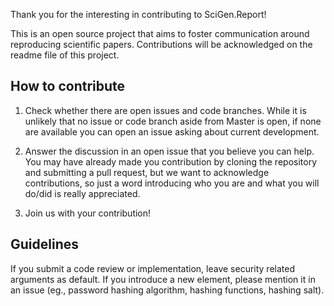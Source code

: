 Thank you for the interesting in contributing to SciGen.Report!

This is an open source project that aims to foster communication around reproducing scientific papers. Contributions will be acknowledged on the readme file of this project.

## How to contribute

1. Check whether there are open issues and code branches. While it is unlikely that no issue or code branch aside from Master is open, if none are available you can open an issue asking about current development.

2. Answer the discussion in an open issue that you believe you can help. You may have already made you contribution by cloning the repository and submitting a pull request, but we want to acknowledge contributions, so just a word introducing who you are and what you will do/did is really appreciated.

3. Join us with your contribution!

## Guidelines
If you submit a code review or implementation, leave security related arguments as default. If you introduce a new element, please mention it in an issue (eg., password hashing algorithm, hashing functions, hashing salt).
